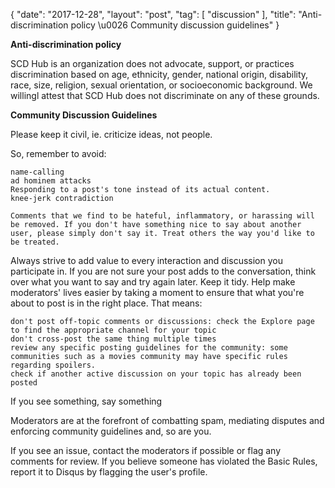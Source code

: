 {
   "date": "2017-12-28",
   "layout": "post",
   "tag": [
      "discussion"
   ],
   "title": "Anti-discrimination policy \u0026 Community discussion guidelines"
}

**Anti-discrimination policy**

SCD Hub is an organization does not advocate, support, or practices discrimination based on age, ethnicity, gender, national origin, disability, race, size, religion, sexual orientation, or socioeconomic background. We willingl attest that SCD Hub does not discriminate on any of these grounds.

**Community Discussion Guidelines**

Please keep it civil, ie. criticize ideas, not people. 

So, remember to avoid:

    name-calling
    ad hominem attacks
    Responding to a post's tone instead of its actual content.
    knee-jerk contradiction

    Comments that we find to be hateful, inflammatory, or harassing will be removed. If you don't have something nice to say about another user, please simply don't say it. Treat others the way you'd like to be treated.

Always strive to add value to every interaction and discussion you participate in. If you are not sure your post adds to the conversation, think over what you want to say and try again later.  Keep it tidy. Help make moderators' lives easier by taking a moment to ensure that what you're about to post is in the right place. That means:

    don't post off-topic comments or discussions: check the Explore page to find the appropriate channel for your topic
    don't cross-post the same thing multiple times
    review any specific posting guidelines for the community: some communities such as a movies community may have specific rules regarding spoilers.
    check if another active discussion on your topic has already been posted

If you see something, say something

Moderators are at the forefront of combatting spam, mediating disputes and enforcing community guidelines and, so are you. 

If you see an issue, contact the moderators if possible or flag any comments for review. If you believe someone has violated the Basic Rules, report it to Disqus by flagging the user's profile. 